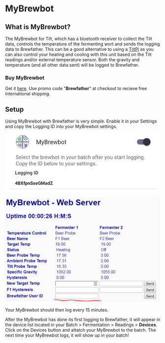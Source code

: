 # MyBrewbot

## What is MyBrewbot?

The MyBrewbot for Tilt, which has a bluetooth receiver to collect the Tilt data, controls the temperature of the fermenting wort and sends the logging data to Brewfather. This can be a good alternative to using a [TiltPi](tilt-hydrometer.md#tiltpi-setup) as you can also control your heating and cooling with this unit based on the Tilt readings and/or external temperature sensor. Both the gravity and temperature \(and all other data sent\) will be logged to Brewfather.

### Buy MyBrewbot

Get it [here](https://www.mybrewbot.com/). Use promo code "**Brewfather**" at checkout to recieve free international shipping.

## Setup

Using MyBrewbot with Brewfather is very simple. Enable it in your Settings and copy the Logging ID into your MyBrewbot settings.

![1. Enable MyBrewbot in Brewfather](../.gitbook/assets/image%20%2815%29.png)

![2. Copy the Logging ID into the Brewfather Logging ID field in the MyBrewbot web config](../.gitbook/assets/image%20%2841%29.png)

Your MyBrewbot should then log every 15 minutes.

After the MyBrewbot has done its first logging to Brewfather, it will appear in the device list located in your Batch &gt; Fermentation &gt; Readings &gt; **Devices**. Click on the Devices button and attatch your MyBrewbot to the batch. The next time your MyBrewbot logs, it will show up in your batch!

